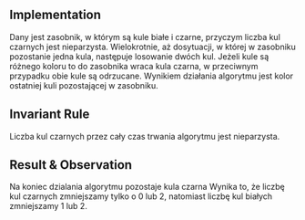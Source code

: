 ## Implementation
Dany jest zasobnik, w którym są kule białe i czarne, przyczym liczba kul czarnych jest nieparzysta. Wielokrotnie, aż dosytuacji, 
w której w zasobniku pozostanie jedna kula, następuje losowanie dwóch kul. Jeżeli kule są różnego koloru to do zasobnika 
wraca kula czarna, w przeciwnym przypadku obie kule są odrzucane. Wynikiem działania algorytmu jest kolor ostatniej kuli 
pozostającej w zasobniku.
## Invariant Rule
Liczba kul czarnych przez cały czas trwania algorytmu jest nieparzysta.

## Result & Observation
Na koniec dzialania algorytmu pozostaje kula czarna
Wynika to, że liczbę kul czarnych zmniejszamy tylko o 0 lub 2, natomiast liczbę kul białych zmniejszamy
1 lub 2.